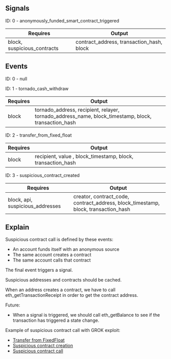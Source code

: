 ## Signals

ID: 0 - anonymously_funded_smart_contract_triggered

|Requires|Output|
|--------|------|
|block, suspicious_contracts| contract_address, transaction_hash, block|

## Events

ID: 0 - null

ID: 1 - tornado_cash_withdraw

|Requires|Output|
|--------|------|
|block| tornado_address, recipient, relayer, tornado_address_name, block_timestamp, block, transaction_hash|

ID: 2 - transfer_from_fixed_float

|Requires|Output|
|--------|------|
|block| recipient, value , block_timestamp, block, transaction_hash|

ID: 3 - suspicious_contract_created

|Requires|Output|
|--------|------|
|block, api, suspicious_addresses|creator, contract_code, contract_address, block_timestamp, block, transaction_hash|

## Explain

Suspicious contract call is defined by these events:
* An account funds itself with an anonymous source
* The same account creates a contract
* The same account calls that contract

The final event triggers a signal.

Suspicious addresses and contracts should be cached.

When an address creates a contract, we have to call eth_getTransactionReceipt in order to get the contract address.

Future:
* When a signal is triggered, we should call eth_getBalance to see if the transaction has triggered a state change.

Example of suspicious contract call with GROK exploit:
* [Transfer from FixedFloat](https://etherscan.io/tx/0x3e9bcee951cdad84805e0c82d2a1e982e71f2ec301a1cbd344c832e0acaee813) 
* [Suspicious contract creation](https://etherscan.io/tx/0xc727091f212aa24561e1ab7693b752b584013c3e914b177a2675d108d487738f)
* [Suspicious contract call](https://etherscan.io/tx/0x3e9bcee951cdad84805e0c82d2a1e982e71f2ec301a1cbd344c832e0acaee813)